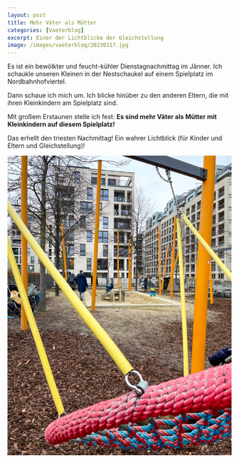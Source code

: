 ```yaml
---
layout: post
title: Mehr Väter als Mütter
categories: [Vaeterblog]
excerpt: Einer der Lichtblicke der Gleichstellung
image: /images/vaeterblog/20230117.jpg
---
```


Es ist ein bewölkter und feucht-kühler Dienstagnachmittag im Jänner. Ich schaukle unseren Kleinen in der Nestschaukel auf einem Spielplatz im Nordbahnhofviertel.

Dann schaue ich mich um. Ich blicke hinüber zu den anderen Eltern, die mit ihren Kleinkindern am Spielplatz sind.

Mit großem Erstaunen stelle ich fest: __Es sind mehr Väter als Mütter mit Kleinkindern auf diesem Spielplatz!__

Das erhellt den triesten Nachmittag! Ein wahrer Lichtblick (für Kinder und Eltern und Gleichstellung)!
 
![Mehr Väter als Mütter mit Kleinkindern am Spielplatz](../images/vaeterblog/20230117.jpg)
